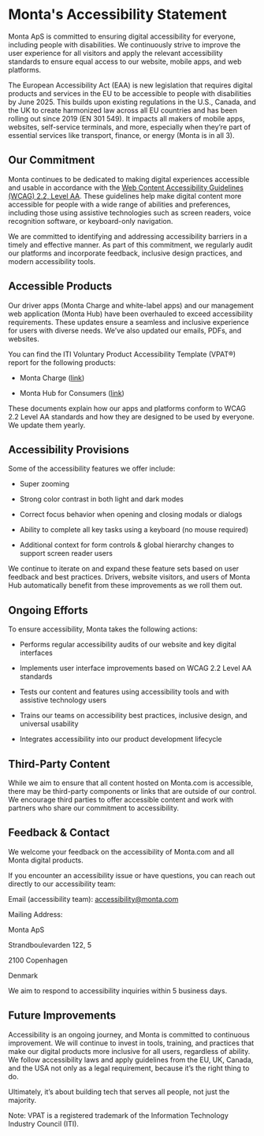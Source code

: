# **Monta's Accessibility Statement**

Monta ApS is committed to ensuring digital accessibility for everyone, including people with disabilities. We continuously strive to improve the user experience for all visitors and apply the relevant accessibility standards to ensure equal access to our website, mobile apps, and web platforms.

The European Accessibility Act (EAA) is new legislation that requires digital products and services in the EU to be accessible to people with disabilities by June 2025\. This builds upon existing regulations in the U.S., Canada, and the UK to create harmonized law across all EU countries and has been rolling out since 2019 (EN 301 549). It impacts all makers of mobile apps, websites, self-service terminals, and more, especially when they’re part of essential services like transport, finance, or energy (Monta is in all 3).

## **Our Commitment**

Monta continues to be dedicated to making digital experiences accessible and usable in accordance with the [Web Content Accessibility Guidelines (WCAG) 2.2, Level AA](https://www.w3.org/TR/WCAG22/). These guidelines help make digital content more accessible for people with a wide range of abilities and preferences, including those using assistive technologies such as screen readers, voice recognition software, or keyboard-only navigation.

We are committed to identifying and addressing accessibility barriers in a timely and effective manner. As part of this commitment, we regularly audit our platforms and incorporate feedback, inclusive design practices, and modern accessibility tools.

## **Accessible Products**

Our driver apps (Monta Charge and white-label apps) and our management web application (Monta Hub) have been overhauled to exceed accessibility requirements. These updates ensure a seamless and inclusive experience for users with diverse needs. We’ve also updated our emails, PDFs, and websites.

You can find the ITI Voluntary Product Accessibility Template (VPAT®) report for the following products:

* Monta Charge ([link](#))

* Monta Hub for Consumers ([link](#))

These documents explain how our apps and platforms conform to WCAG 2.2 Level AA standards and how they are designed to be used by everyone. We update them yearly.

## **Accessibility Provisions**

Some of the accessibility features we offer include:

* Super zooming

* Strong color contrast in both light and dark modes

* Correct focus behavior when opening and closing modals or dialogs

* Ability to complete all key tasks using a keyboard (no mouse required)

* Additional context for form controls & global hierarchy changes to support screen reader users

We continue to iterate on and expand these feature sets based on user feedback and best practices. Drivers, website visitors, and users of Monta Hub automatically benefit from these improvements as we roll them out.

## **Ongoing Efforts**

To ensure accessibility, Monta takes the following actions:

* Performs regular accessibility audits of our website and key digital interfaces

* Implements user interface improvements based on WCAG 2.2 Level AA standards

* Tests our content and features using accessibility tools and with assistive technology users

* Trains our teams on accessibility best practices, inclusive design, and universal usability

* Integrates accessibility into our product development lifecycle

## **Third-Party Content**

While we aim to ensure that all content hosted on Monta.com is accessible, there may be third-party components or links that are outside of our control. We encourage third parties to offer accessible content and work with partners who share our commitment to accessibility.

## **Feedback & Contact**

We welcome your feedback on the accessibility of Monta.com and all Monta digital products.

If you encounter an accessibility issue or have questions, you can reach out directly to our accessibility team:

Email (accessibility team): accessibility@monta.com

Mailing Address:

Monta ApS

Strandboulevarden 122, 5

2100 Copenhagen

Denmark

We aim to respond to accessibility inquiries within 5 business days.

## **Future Improvements**

Accessibility is an ongoing journey, and Monta is committed to continuous improvement. We will continue to invest in tools, training, and practices that make our digital products more inclusive for all users, regardless of ability. We follow accessibility laws and apply guidelines from the EU, UK, Canada, and the USA not only as a legal requirement, because it’s the right thing to do.

Ultimately, it’s about building tech that serves all people, not just the majority.

Note: VPAT is a registered trademark of the Information Technology Industry Council (ITI).